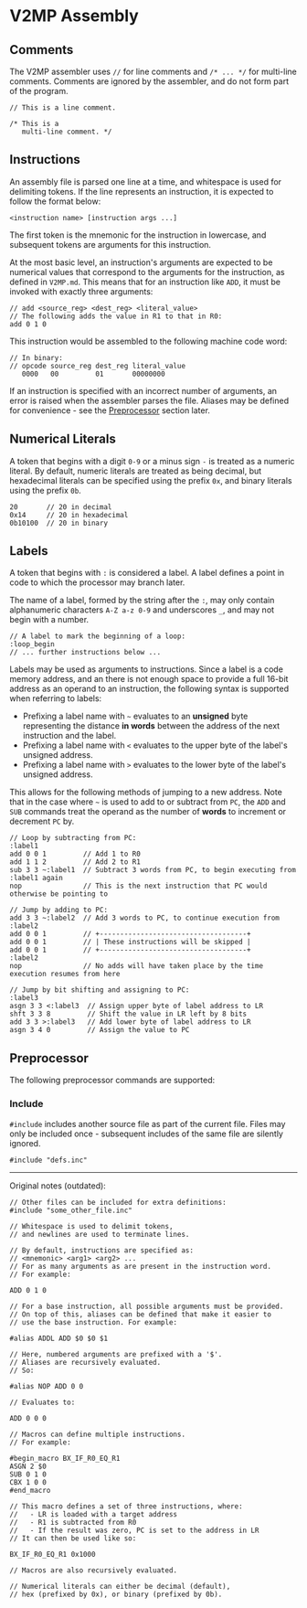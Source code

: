 V2MP Assembly
=============

## Comments

The V2MP assembler uses `//` for line comments and `/* ... */` for multi-line comments. Comments are ignored by the assembler, and do not form part of the program.

```
// This is a line comment.

/* This is a
   multi-line comment. */
```

## Instructions

An assembly file is parsed one line at a time, and whitespace is used for delimiting tokens. If the line represents an instruction, it is expected to follow the format below:

```
<instruction name> [instruction args ...]
```

The first token is the mnemonic for the instruction in lowercase, and subsequent tokens are arguments for this instruction.

At the most basic level, an instruction's arguments are expected to be numerical values that correspond to the arguments for the instruction, as defined in `V2MP.md`. This means that for an instruction like `ADD`, it must be invoked with exactly three arguments:

```
// add <source_reg> <dest_reg> <literal_value>
// The following adds the value in R1 to that in R0:
add 0 1 0
```

This instruction would be assembled to the following machine code word:

```
// In binary:
// opcode source_reg dest_reg literal_value
   0000   00         01       00000000
```

If an instruction is specified with an incorrect number of arguments, an error is raised when the assembler parses the file. Aliases may be defined for convenience - see the [Preprocessor](#preprocessor) section later.

## Numerical Literals

A token that begins with a digit `0-9` or a minus sign `-` is treated as a numeric literal. By default, numeric literals are treated as being decimal, but hexadecimal literals can be specified using the prefix `0x`, and binary literals using the prefix `0b`.

```
20       // 20 in decimal
0x14     // 20 in hexadecimal
0b10100  // 20 in binary
```

## Labels

A token that begins with `:` is considered a label. A label defines a point in code to which the processor may branch later.

The name of a label, formed by the string after the `:`, may only contain alphanumeric characters `A-Z a-z 0-9` and underscores `_`, and may not begin with a number.

```
// A label to mark the beginning of a loop:
:loop_begin
// ... further instructions below ...
```

Labels may be used as arguments to instructions. Since a label is a code memory address, and an there is not enough space to provide a full 16-bit address as an operand to an instruction, the following syntax is supported when referring to labels:

* Prefixing a label name with `~` evaluates to an **unsigned** byte representing the distance **in words** between the address of the next instruction and the label.
* Prefixing a label name with `<` evaluates to the upper byte of the label's unsigned address.
* Prefixing a label name with `>` evaluates to the lower byte of the label's unsigned address.

This allows for the following methods of jumping to a new address. Note that in the case where `~` is used to add to or subtract from `PC`, the `ADD` and `SUB` commands treat the operand as the number of **words** to increment or decrement `PC` by.

```
// Loop by subtracting from PC:
:label1
add 0 0 1         // Add 1 to R0
add 1 1 2         // Add 2 to R1
sub 3 3 ~:label1  // Subtract 3 words from PC, to begin executing from :label1 again
nop               // This is the next instruction that PC would otherwise be pointing to

// Jump by adding to PC:
add 3 3 ~:label2  // Add 3 words to PC, to continue execution from :label2
add 0 0 1         // +------------------------------------+
add 0 0 1         // | These instructions will be skipped |
add 0 0 1         // +------------------------------------+
:label2
nop               // No adds will have taken place by the time execution resumes from here

// Jump by bit shifting and assigning to PC:
:label3
asgn 3 3 <:label3  // Assign upper byte of label address to LR
shft 3 3 8         // Shift the value in LR left by 8 bits
add 3 3 >:label3   // Add lower byte of label address to LR
asgn 3 4 0         // Assign the value to PC

```

## Preprocessor

The following preprocessor commands are supported:

### Include

`#include` includes another source file as part of the current file. Files may only be included once - subsequent includes of the same file are silently ignored.

```
#include "defs.inc"
```

---

Original notes (outdated):

```
// Other files can be included for extra definitions:
#include "some_other_file.inc"

// Whitespace is used to delimit tokens,
// and newlines are used to terminate lines.

// By default, instructions are specified as:
// <mnemonic> <arg1> <arg2> ...
// For as many arguments as are present in the instruction word.
// For example:

ADD 0 1 0

// For a base instruction, all possible arguments must be provided.
// On top of this, aliases can be defined that make it easier to
// use the base instruction. For example:

#alias ADDL ADD $0 $0 $1

// Here, numbered arguments are prefixed with a '$'.
// Aliases are recursively evaluated.
// So:

#alias NOP ADD 0 0

// Evaluates to:

ADD 0 0 0

// Macros can define multiple instructions.
// For example:

#begin_macro BX_IF_R0_EQ_R1
ASGN 2 $0
SUB 0 1 0
CBX 1 0 0
#end_macro

// This macro defines a set of three instructions, where:
//   - LR is loaded with a target address
//   - R1 is subtracted from R0
//   - If the result was zero, PC is set to the address in LR
// It can then be used like so:

BX_IF_R0_EQ_R1 0x1000

// Macros are also recursively evaluated.

// Numerical literals can either be decimal (default),
// hex (prefixed by 0x), or binary (prefixed by 0b).

```
